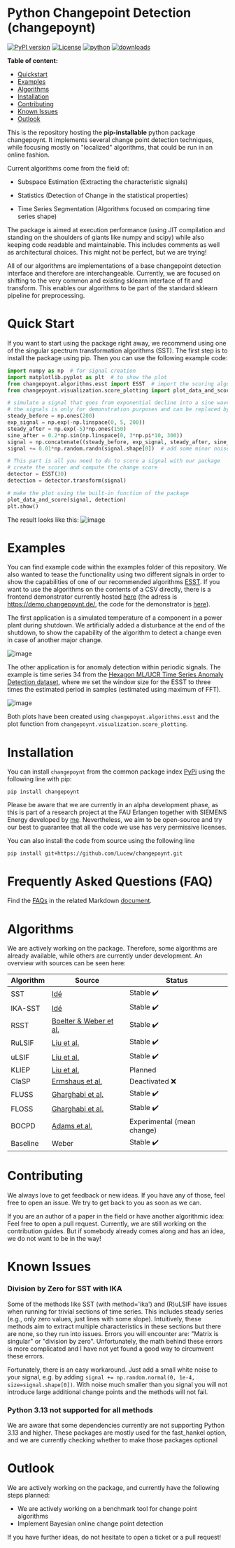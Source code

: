 # Python Changepoint Detection (changepoynt)
[![PyPI version](https://img.shields.io/pypi/v/changepoynt?color=%2376519B)](https://pypi.org/project/changepoynt/)
[![License](https://img.shields.io/pypi/l/changepoynt?color=%2376519B)](https://opensource.org/licenses/BSD-2-Clause)
[![python](https://img.shields.io/pypi/pyversions/changepoynt?color=%2376519B)](https://pypi.org/project/changepoynt/)
[![downloads](https://img.shields.io/pypi/dm/changepoynt?color=%2376519B)](https://pypi.org/project/changepoynt/)

**Table of content:**
 - [Quickstart](#quickstart)
 - [Examples](#examples)
 - [Algorithms](#algorithms)
 - [Installation](#installation)
 - [Contributing](#contributing)
 - [Known Issues](#known-issues)
 - [Outlook](#outlook)

This is the repository hosting the **pip-installable** python package changepoynt. It implements several 
change point detection techniques, while focusing mostly on "localized" algorithms, that could be run in an online 
fashion.

 

Current algorithms come from the field of:

* Subspace Estimation (Extracting the characteristic signals)

* Statistics (Detection of Change in the statistical properties)

* Time Series Segmentation (Algorithms focused on comparing time series shape)


The package is aimed at execution performance (using JIT compilation and standing on the shoulders of giants like numpy 
and scipy) while also keeping code readable and maintainable. This includes comments as well as architectural choices. 
This might not be perfect, but we are trying!

 

All of our algorithms are implementations of a base changepoint detection interface and therefore are interchangeable. 
Currently, we are focused on shifting to the very common and existing sklearn interface of fit and transform. This 
enables our algorithms to be part of the standard sklearn pipeline for preprocessing.

# Quick Start <a id="quickstart"></a>
If you want to start using the package right away, we recommend using one of the singular spectrum transformation
algorithms (SST). The first step is to install the package using pip. Then you can use the following example code:

```python
import numpy as np  # for signal creation
import matplotlib.pyplot as plt  # to show the plot
from changepoynt.algorithms.esst import ESST  # import the scoring algorithm
from changepoynt.visualization.score_plotting import plot_data_and_score  # import a visualization function

# simulate a signal that goes from exponential decline into a sine wave
# the signals is only for demonstration purposes and can be replaced by your signal
steady_before = np.ones(200)
exp_signal = np.exp(-np.linspace(0, 5, 200))
steady_after = np.exp(-5)*np.ones(150)
sine_after = 0.2*np.sin(np.linspace(0, 3*np.pi*10, 300))
signal = np.concatenate((steady_before, exp_signal, steady_after, sine_after))
signal += 0.01*np.random.randn(signal.shape[0])  # add some minor noise

# This part is all you need to do to score a signal with our package 
# create the scorer and compute the change score
detector = ESST(30)
detection = detector.transform(signal)

# make the plot using the built-in function of the package                                               
plot_data_and_score(signal, detection)
plt.show()

```

The result looks like this:
![image](https://github.com/Lucew/changepoynt/raw/master/images/minimal_example_result.png)

# Examples <a id="examples"></a>

You can find example code within the examples folder of this repository. We also wanted to tease the
functionality using two different signals in order to show the capabilities of one of our recommended algorithms
[ESST](https://github.com/Lucew/changepoynt/blob/master/changepoynt/algorithms/esst.py). If you want to use the 
algorithms on the contents of a CSV directly, there is a frontend demonstrator currently hosted 
[here](https://demo.changepoynt.de/) (the adress is https://demo.changepoynt.de/, the 
code for the demonstrator is [here](https://github.com/Lucew/changepoynt/tree/master/frontend)).

The first application is a simulated temperature of a component in a power plant during shutdown.
We artificially added a disturbance at the end of the shutdown, to show the capability of the algorithm to
detect a change even in case of another major change.

![image](https://github.com/Lucew/changepoynt/raw/master/images/simulated_temperature_behavior.png)

The other application is for anomaly detection within periodic signals. The example is time series
34 from the
[Hexagon ML/UCR Time Series Anomaly Detection dataset](https://www.cs.ucr.edu/~eamonn/time_series_data_2018/), where we
set the window size for the ESST to three times the estimated period in samples (estimated using maximum of FFT).

![image](https://github.com/Lucew/changepoynt/raw/master/images/034_UCR_Anomaly_DISTORTEDInternalBleeding6_1500_3474_3629.png)
 
Both plots have been created using `changepoynt.algorithms.esst` and the plot function from 
`changepoynt.visualization.score_plotting`.

# Installation <a id="installation"></a>

You can install `changepoynt` from the common package index [PyPi](https://pypi.org/project/changepoynt/) using the 
following line with pip:

 

    pip install changepoynt

 

Please be aware that we are currently in an alpha development phase, as this is part of a research project at the FAU 
Erlangen together with SIEMENS Energy developed by [me](https://www.cs6.tf.fau.de/person/lucas-weber/). Nevertheless, 
we aim to be open-source and try our best to guarantee that all the code we use has very permissive licenses.

You can also install the code from source using the following line

    pip install git+https://github.com/Lucew/changepoynt.git

# Frequently Asked Questions (FAQ)

Find the [FAQs](https://github.com/Lucew/changepoynt/blob/master/docs/FAQ.md) in the related Markdown 
[document](https://github.com/Lucew/changepoynt/blob/master/docs/FAQ.md).

# Algorithms <a id="algorithms"></a>

We are actively working on the package. Therefore, some algorithms are already available, while others
are currently under development. An overview with sources can be seen here:

| Algorithm | Source                                                                            | Status                     |
|-----------|-----------------------------------------------------------------------------------|----------------------------|
| SST       | [Idé](https://epubs.siam.org/doi/abs/10.1137/1.9781611972757.63)                  | Stable  :heavy_check_mark: |
| IKA-SST   | [Idé](https://epubs.siam.org/doi/abs/10.1137/1.9781611972771.54)                  | Stable  :heavy_check_mark: |
| RSST      | [Boelter & Weber et al.](https://ntrs.nasa.gov/citations/20250002705) | Stable :heavy_check_mark:  |
| RuLSIF    | [Liu et al.](https://www.sciencedirect.com/science/article/pii/S0893608013000270) | Stable  :heavy_check_mark: |
| uLSIF     | [Liu et al.](https://www.sciencedirect.com/science/article/pii/S0893608013000270) | Stable  :heavy_check_mark: |
| KLIEP     | [Liu et al.](https://www.sciencedirect.com/science/article/pii/S0893608013000270) | Planned                    |
| ClaSP     | [Ermshaus et al.](https://link.springer.com/article/10.1007/s10618-023-00923-x)   | Deactivated :x:            |
| FLUSS     | [Gharghabi et al.](https://ieeexplore.ieee.org/abstract/document/8215484)         | Stable :heavy_check_mark:  |
| FLOSS     | [Gharghabi et al.](https://ieeexplore.ieee.org/abstract/document/8215484)         | Stable :heavy_check_mark:  |
| BOCPD     | [Adams et al.](https://arxiv.org/abs/0710.3742)                                   | Experimental (mean change) |
| Baseline  | Weber                                                                             | Stable :heavy_check_mark:  |



# Contributing <a id="contributing"></a>

We always love to get feedback or new ideas. If you have any of those, feel free to open an issue. We try to get back to
you as soon as we can.

 

If you are an author of a paper in the field or have another algorithmic idea: Feel free to open a pull request. 
Currently, we are still working on the contribution guides. But if somebody already comes along and has an idea, we do 
not want to be in the way!

# Known Issues <a id="known-issues"></a>

### Division by Zero for SST with IKA
Some of the methods like SST (with method='ika') and (R)uLSIF have issues when running for trivial sections of time
series. This includes steady series (e.g., only zero values, just lines with some slope). Intuitively, these methods aim
to extract multiple characteristics in these sections but there are none, so they run into issues. Errors you will
encounter are: "Matrix is singular" or "division by zero". Unfortunately, the math behind these errors is more
complicated and I have not yet found a good way to circumvent these errors.

Fortunately, there is an easy workaround. Just add a small white noise to your signal, e.g. by adding 
`signal += np.random.normal(0, 1e-4, size=signal.shape[0])`. With noise much smaller than you signal you will not
introduce large additional change points and the methods will not fail.

### Python 3.13 not supported for all methods
We are aware that some dependencies currently are not supporting Python 3.13 and higher.
These packages are mostly used for the fast_hankel option, and we are currently checking whether to make those packages
optional

# Outlook <a id="outlook"></a>

We are actively working on the package, and currently have the following steps planned:

- We are actively working on a benchmark tool for change point algorithms
- Implement Bayesian online change point detection

If you have further ideas, do not hesitate to open a ticket or a pull request!
